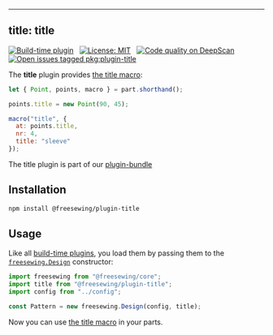***

## title: title

[![Build-time plugin](https://img.shields.io/badge/Type-build--time-purple.svg)](/plugins)
 
[![License: MIT](https://img.shields.io/npm/l/@freesewing/plugin-title.svg?label=License)](https://www.npmjs.com/package/@freesewing/plugin-title)
 
[![Code quality on DeepScan](https://deepscan.io/api/teams/2114/projects/2993/branches/23256/badge/grade.svg)](https://deepscan.io/dashboard#view=project\&tid=2114\&pid=2993\&bid=23256)
 
[![Open issues tagged pkg:plugin-title](https://img.shields.io/github/issues/freesewing/freesewing/pkg:plugin-title.svg?label=Issues)](https://github.com/freesewing/freesewing/issues?q=is%3Aissue+is%3Aopen+label%3Apkg%3Aplugin-title)

The **title** plugin provides [the title macro](/reference/macros/title/):

<Example part="plugin_title" caption="An example of the title macro" design={false} />

```js
let { Point, points, macro } = part.shorthand();

points.title = new Point(90, 45);

macro("title", {
  at: points.title,
  nr: 4,
  title: "sleeve"
});
```

<Tip>

The title plugin is part of our [plugin-bundle](/reference/plugins/bundle)

</Tip>

## Installation

```bash
npm install @freesewing/plugin-title
```

## Usage

Like all [build-time plugins](/guides/plugins/#build-time-plugins), you load them
by passing them to the [`freesewing.Design`](/reference/api#design) constructor:

```js
import freesewing from "@freesewing/core";
import title from "@freesewing/plugin-title";
import config from "../config";

const Pattern = new freesewing.Design(config, title);
```

Now you can use [the title macro](/reference/macros/title/) in your parts.
